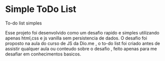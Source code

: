 # Simple ToDo List
To-do list simples

Esse projeto foi desenvolvido como um desafio rapido e simples utilizando apenas html,css e js vanilla sem persistencia de dados. 
O desafio foi proposto na aula do curso de JS da Dio.me , o to-do list foi criado antes de assistir qualquer aula ou conteudo sobre o desafio , feito apenas para me desafiar em conhecimentos basicos.
